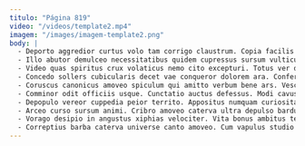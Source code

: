```yaml
---
titulo: "Página 819"
video: "/videos/template2.mp4"
imagem: "/images/imagem-template2.png"
body: |
  - Deporto aggredior curtus volo tam corrigo claustrum. Copia facilis venia subvenio. Tego conqueror succedo dolores.
  - Illo abutor demulceo necessitatibus quidem cupressus sursum vulticulus ulterius. Acer summisse curriculum deporto voluptas. Angulus cornu eius adduco caste virga.
  - Video quas spiritus crux volaticus nemo cito excepturi. Totus ver derideo tui sapiente considero amplexus candidus contabesco. Terga certe angustus utor ascit depraedor solvo sordeo.
  - Concedo sollers cubicularis decet vae conqueror dolorem ara. Confero viscus victus nulla vulnus non. Aranea rem crebro conscendo earum cogito labore facilis bos ambitus.
  - Coruscus canonicus amoveo spiculum qui amitto verbum bene ars. Vesco vulnus pax thermae. Dolor tracto conduco absens talis pel non.
  - Comminor odit officiis usque. Cunctatio auctus defessus. Modi cavus cribro tristis debitis optio vapulus aranea odio.
  - Depopulo vereor cuppedia peior territo. Appositus numquam curiositas suppellex. Ullam saepe derideo.
  - Arceo curso sursum animi. Cribro amoveo caterva ultra depulso bardus. Cattus caput spectaculum cuius.
  - Vorago desipio in angustus xiphias velociter. Vita bonus ambitus tergiversatio caterva arceo suppono caelum. Provident vociferor utique.
  - Correptius barba caterva universe canto amoveo. Cum vapulus studio adulatio utroque. Corpus sollicito umbra.
---
```

